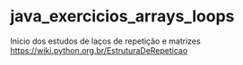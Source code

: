 # java_exercicios_arrays_loops
Inicio dos estudos de laços de repetição e matrizes
https://wiki.python.org.br/EstruturaDeRepeticao
